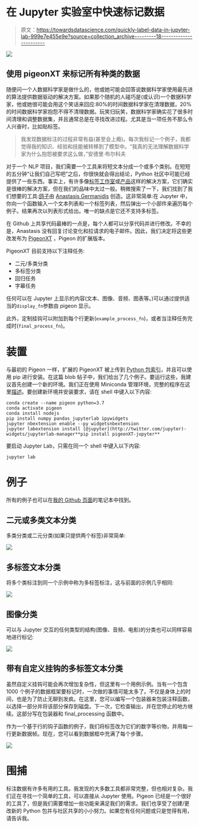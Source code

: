 # 在 Jupyter 实验室中快速标记数据

> 原文：<https://towardsdatascience.com/quickly-label-data-in-jupyter-lab-999e7e455e9e?source=collection_archive---------18----------------------->

![](img/db7658651ab8db4f8a5ba2142e25efce.png)

## 使用 pigeonXT 来标记所有种类的数据

随便问一个人数据科学家是做什么的，他或她可能会回答说数据科学家使用最先进的算法提供数据驱动的解决方案。如果那个随机的人碰巧是(或认识)一个数据科学家，他或她很可能会用这个笑话来回应:80%的时间数据科学家在清理数据，20%的时间数据科学家抱怨不得不清理数据。玩笑归玩笑，数据科学家确实花了很多时间清理和调整数据集，并且通常总是在寻找改进过程。尤其是当一项任务不那么令人兴奋时，比如贴标签。

> 我发现数据标注的过程非常有益(甚至会上瘾)。每次我标记一个例子，我都觉得我的知识、经验和技能被转移到了模型中。“我真的无法理解数据科学家为什么抱怨被要求这么做，”安德里·布尔科夫

对于一个 NLP 项目，我们需要一个工具来将短文本分成一个或多个类别。在短短的五分钟“让我们自己写吧”之后，你很快就会得出结论，Python 社区中可能已经提供了一些东西。事实上，有许多像[标签工作室](https://labelstud.io)或[产品](https://prodi.gy/)这样的解决方案，它们确实是很棒的解决方案，但在我们的品味中太过一般。稍微搜索了一下，我们找到了我们想要的工具:[鸽子](https://github.com/agermanidis/pigeon)由 [Anastasis Germanidis](https://agermanidis.com/) 创造。这非常简单:在 Jupyter 中，你向一个函数输入一个文本列表和一个标签列表，然后弹出一个小部件来遍历每个例子。结果再次以列表形式给出。唯一的缺点是它还不支持多标签。

在 Github 上共享代码最棒的一点是，每个人都可以分享代码并进行修改。不幸的是，Anastasis 没有回复讨论变化和拉请求的电子邮件。因此，我们决定将这些更改发布为 [PigeonXT](https://github.com/dennisbakhuis/pigeonXT) ，Pigeon 的扩展版本。

PigeonXT 目前支持以下注释任务:

*   二元/多类分类
*   多标签分类
*   回归任务
*   字幕任务

任何可以在 Jupyter 上显示的内容(文本、图像、音频、图表等。)可以通过提供适当的`display_fn`参数由 pigeon 显示。

此外，定制挂钩可以附加到每个行更新(`example_process_fn`)，或者当注释任务完成时(`final_process_fn`)。

# 装置

与最初的 Pigeon 一样，扩展的 PigeonXT 被上传到 [Python 包索引](https://pypi.org/project/pigeonXT-jupyter/)，并且可以使用 pip 进行安装。在这篇 blob 帖子中，我们给出了几个例子。要运行这些，我建议首先创建一个新的环境。我们正在使用 Miniconda 管理环境，完整的程序在这里[描述](https://github.com/dennisbakhuis/Tutorials/tree/master/Python_Conda_Pip_Environments)。要创建新环境并安装要求，请在 shell 中键入以下内容:

```
conda create --name pigeon python=3.7
conda activate pigeon
conda install nodejs
pip install numpy pandas jupyterlab ipywidgets
jupyter nbextension enable --py widgetsnbextension
jupyter labextension install [@jupyter](http://twitter.com/jupyter)-widgets/jupyterlab-manager**pip install pigeonXT-jupyter**
```

要启动 Jupyter Lab，只需在同一个 shell 中键入以下内容:

```
jupyter lab
```

# 例子

所有的例子也可以在[我的 Github 页面](https://github.com/dennisbakhuis/pigeonXT)的笔记本中找到。

## 二元或多类文本分类

多类分类或二元分类(如果只提供两个标签)非常简单:

![](img/c04578b058d0e102369df219c7b63269.png)

## 多标签文本分类

将多个类标注到同一个示例中称为多标签标注，这与前面的示例几乎相同:

![](img/50e73186df49876e96184c5e4ba44b44.png)

## 图像分类

可以与 Jupyter 交互的任何类型的结构(图像、音频、电影)的分类也可以同样容易地进行标记:

![](img/c327c0e563ac9baaf3d703daa41c6892.png)

## 带有自定义挂钩的多标签文本分类

虽然自定义挂钩可能会再次增加复杂性，但这里有一个用例示例。当有一个包含 1000 个例子的数据框架要标记时，一次做的事情可能太多了。不仅是身体上的时间，也是为了防止无聊到发疯。在这里，您可以编写一个包装器来包装注释函数，以选择一部分并将该部分保存到磁盘。下一次，它检查输出，并在您停止的地方继续。这部分写在包装器和 final_processing 函数中。

作为一个基于行的钩子函数的例子，我们将标签改为它们的数字等价物，并用每一行更新数据帧。现在，您可以看到数据框中充满了每个步骤。

![](img/46bc5023ffe3dbd62da523ae888ab67b.png)

# 围捕

标注数据有许多有用的工具。我发现的大多数工具都非常完整，但也相对复杂。我们正在寻找一个简单的工具，可以直接从 Jupyter 使用。Pigeon 已经是一个很好的工具了，但是我们需要增加一些功能来满足我们的需求。我们也享受了创建/更改新的 Python 包并与社区共享的小小努力。如果您有任何问题或只是觉得有用，请告诉我。